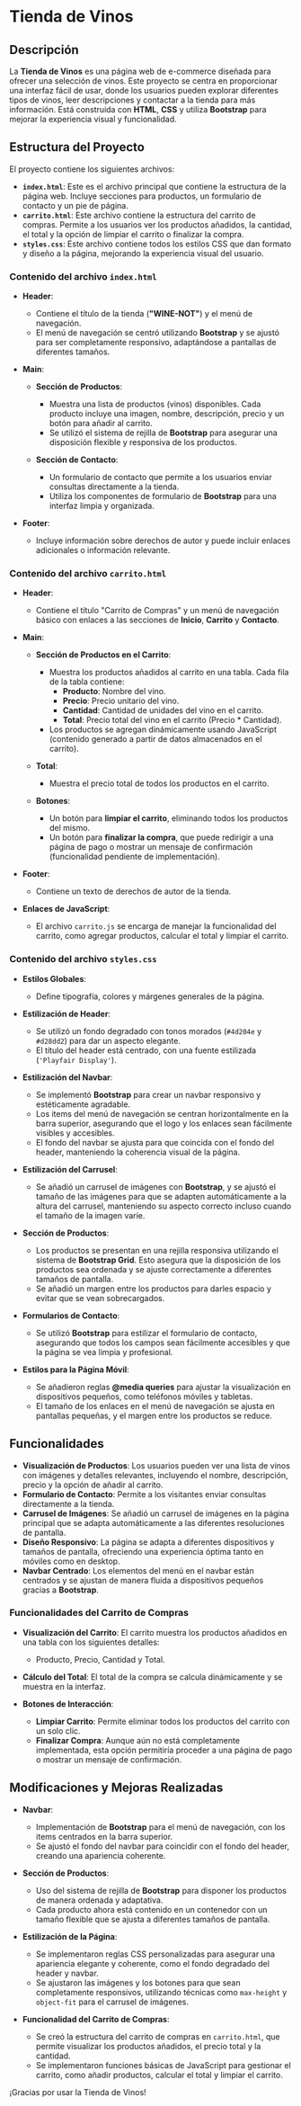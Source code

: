 # Tienda de Vinos

## Descripción

La **Tienda de Vinos** es una página web de e-commerce diseñada para ofrecer una selección de vinos. Este proyecto se centra en proporcionar una interfaz fácil de usar, donde los usuarios pueden explorar diferentes tipos de vinos, leer descripciones y contactar a la tienda para más información. Está construida con **HTML**, **CSS** y utiliza **Bootstrap** para mejorar la experiencia visual y funcionalidad.

## Estructura del Proyecto

El proyecto contiene los siguientes archivos:

- **`index.html`**: Este es el archivo principal que contiene la estructura de la página web. Incluye secciones para productos, un formulario de contacto y un pie de página.
- **`carrito.html`**: Este archivo contiene la estructura del carrito de compras. Permite a los usuarios ver los productos añadidos, la cantidad, el total y la opción de limpiar el carrito o finalizar la compra.
- **`styles.css`**: Este archivo contiene todos los estilos CSS que dan formato y diseño a la página, mejorando la experiencia visual del usuario.

### Contenido del archivo `index.html`

- **Header**: 
  - Contiene el título de la tienda (**"WINE-NOT"**) y el menú de navegación.
  - El menú de navegación se centró utilizando **Bootstrap** y se ajustó para ser completamente responsivo, adaptándose a pantallas de diferentes tamaños.
  
- **Main**:
  - **Sección de Productos**: 
    - Muestra una lista de productos (vinos) disponibles. Cada producto incluye una imagen, nombre, descripción, precio y un botón para añadir al carrito.
    - Se utilizó el sistema de rejilla de **Bootstrap** para asegurar una disposición flexible y responsiva de los productos.
  
  - **Sección de Contacto**: 
    - Un formulario de contacto que permite a los usuarios enviar consultas directamente a la tienda.
    - Utiliza los componentes de formulario de **Bootstrap** para una interfaz limpia y organizada.

- **Footer**: 
  - Incluye información sobre derechos de autor y puede incluir enlaces adicionales o información relevante.

### Contenido del archivo `carrito.html`

- **Header**:
  - Contiene el título "Carrito de Compras" y un menú de navegación básico con enlaces a las secciones de **Inicio**, **Carrito** y **Contacto**.

- **Main**:
  - **Sección de Productos en el Carrito**:
    - Muestra los productos añadidos al carrito en una tabla. Cada fila de la tabla contiene:
      - **Producto**: Nombre del vino.
      - **Precio**: Precio unitario del vino.
      - **Cantidad**: Cantidad de unidades del vino en el carrito.
      - **Total**: Precio total del vino en el carrito (Precio * Cantidad).
    - Los productos se agregan dinámicamente usando JavaScript (contenido generado a partir de datos almacenados en el carrito).
  
  - **Total**:
    - Muestra el precio total de todos los productos en el carrito.

  - **Botones**:
    - Un botón para **limpiar el carrito**, eliminando todos los productos del mismo.
    - Un botón para **finalizar la compra**, que puede redirigir a una página de pago o mostrar un mensaje de confirmación (funcionalidad pendiente de implementación).

- **Footer**:
  - Contiene un texto de derechos de autor de la tienda.

- **Enlaces de JavaScript**:
  - El archivo `carrito.js` se encarga de manejar la funcionalidad del carrito, como agregar productos, calcular el total y limpiar el carrito.

### Contenido del archivo `styles.css`

- **Estilos Globales**:
  - Define tipografía, colores y márgenes generales de la página.
  
- **Estilización de Header**:
  - Se utilizó un fondo degradado con tonos morados (`#4d204e` y `#d28dd2`) para dar un aspecto elegante.
  - El título del header está centrado, con una fuente estilizada (`'Playfair Display'`).
  
- **Estilización del Navbar**:
  - Se implementó **Bootstrap** para crear un navbar responsivo y estéticamente agradable.
  - Los items del menú de navegación se centran horizontalmente en la barra superior, asegurando que el logo y los enlaces sean fácilmente visibles y accesibles.
  - El fondo del navbar se ajusta para que coincida con el fondo del header, manteniendo la coherencia visual de la página.

- **Estilización del Carrusel**:
  - Se añadió un carrusel de imágenes con **Bootstrap**, y se ajustó el tamaño de las imágenes para que se adapten automáticamente a la altura del carrusel, manteniendo su aspecto correcto incluso cuando el tamaño de la imagen varíe.
  
- **Sección de Productos**:
  - Los productos se presentan en una rejilla responsiva utilizando el sistema de **Bootstrap Grid**. Esto asegura que la disposición de los productos sea ordenada y se ajuste correctamente a diferentes tamaños de pantalla.
  - Se añadió un margen entre los productos para darles espacio y evitar que se vean sobrecargados.

- **Formularios de Contacto**:
  - Se utilizó **Bootstrap** para estilizar el formulario de contacto, asegurando que todos los campos sean fácilmente accesibles y que la página se vea limpia y profesional.

- **Estilos para la Página Móvil**:
  - Se añadieron reglas **@media queries** para ajustar la visualización en dispositivos pequeños, como teléfonos móviles y tabletas.
  - El tamaño de los enlaces en el menú de navegación se ajusta en pantallas pequeñas, y el margen entre los productos se reduce.

## Funcionalidades

- **Visualización de Productos**: Los usuarios pueden ver una lista de vinos con imágenes y detalles relevantes, incluyendo el nombre, descripción, precio y la opción de añadir al carrito.
- **Formulario de Contacto**: Permite a los visitantes enviar consultas directamente a la tienda.
- **Carrusel de Imágenes**: Se añadió un carrusel de imágenes en la página principal que se adapta automáticamente a las diferentes resoluciones de pantalla.
- **Diseño Responsivo**: La página se adapta a diferentes dispositivos y tamaños de pantalla, ofreciendo una experiencia óptima tanto en móviles como en desktop.
- **Navbar Centrado**: Los elementos del menú en el navbar están centrados y se ajustan de manera fluida a dispositivos pequeños gracias a **Bootstrap**.

### Funcionalidades del Carrito de Compras

- **Visualización del Carrito**: El carrito muestra los productos añadidos en una tabla con los siguientes detalles:
  - Producto, Precio, Cantidad y Total.
  
- **Cálculo del Total**: El total de la compra se calcula dinámicamente y se muestra en la interfaz.
  
- **Botones de Interacción**:
  - **Limpiar Carrito**: Permite eliminar todos los productos del carrito con un solo clic.
  - **Finalizar Compra**: Aunque aún no está completamente implementada, esta opción permitiría proceder a una página de pago o mostrar un mensaje de confirmación.


## Modificaciones y Mejoras Realizadas

- **Navbar**:
  - Implementación de **Bootstrap** para el menú de navegación, con los items centrados en la barra superior.
  - Se ajustó el fondo del navbar para coincidir con el fondo del header, creando una apariencia coherente.

- **Sección de Productos**:
  - Uso del sistema de rejilla de **Bootstrap** para disponer los productos de manera ordenada y adaptativa.
  - Cada producto ahora está contenido en un contenedor con un tamaño flexible que se ajusta a diferentes tamaños de pantalla.

- **Estilización de la Página**:
  - Se implementaron reglas CSS personalizadas para asegurar una apariencia elegante y coherente, como el fondo degradado del header y navbar.
  - Se ajustaron las imágenes y los botones para que sean completamente responsivos, utilizando técnicas como `max-height` y `object-fit` para el carrusel de imágenes.

- **Funcionalidad del Carrito de Compras**:
  - Se creó la estructura del carrito de compras en `carrito.html`, que permite visualizar los productos añadidos, el precio total y la cantidad.
  - Se implementaron funciones básicas de JavaScript para gestionar el carrito, como añadir productos, calcular el total y limpiar el carrito.


¡Gracias por usar la Tienda de Vinos!
